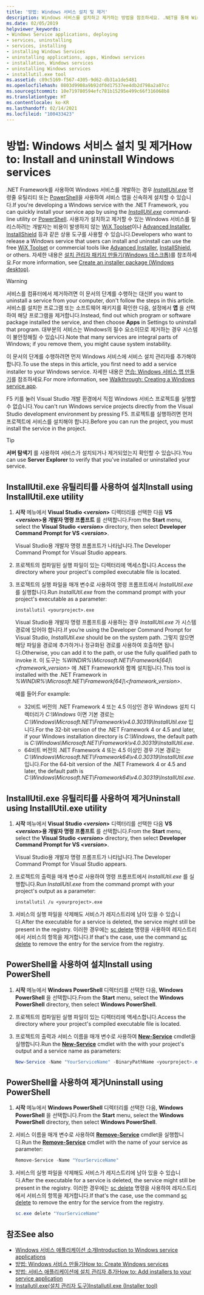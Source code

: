 ```yaml
---
title: '방법: Windows 서비스 설치 및 제거'
description: Windows 서비스를 설치하고 제거하는 방법을 참조하세요. .NET을 통해 Windows 서비스를 개발하는 경우 InstallUtil.exe 또는 PowerShell을 사용할 수 있습니다.
ms.date: 02/05/2019
helpviewer_keywords:
- Windows Service applications, deploying
- services, uninstalling
- services, installing
- installing Windows Services
- uninstalling applications, apps, Windows services
- installation, Windows services
- uninstalling Windows services
- installutil.exe tool
ms.assetid: c89c5169-f567-4305-9d62-db31a1de5481
ms.openlocfilehash: 0803d9908a9b92df0d17537ee4db2d798a2a07cc
ms.sourcegitcommit: 10e719780594efc781b15295e499c66f316068b8
ms.translationtype: HT
ms.contentlocale: ko-KR
ms.lasthandoff: 02/14/2021
ms.locfileid: "100433423"
---
```

# <a name="how-to-install-and-uninstall-windows-services"></a><span data-ttu-id="3fc07-104">방법: Windows 서비스 설치 및 제거</span><span class="sxs-lookup"><span data-stu-id="3fc07-104">How to: Install and uninstall Windows services</span></span>

<span data-ttu-id="3fc07-105">.NET Framework를 사용하여 Windows 서비스를 개발하는 경우 [*InstallUtil.exe*](../tools/installutil-exe-installer-tool.md) 명령줄 유틸리티 또는 [PowerShell](/powershell/scripting/overview)을 사용하여 서비스 앱을 신속하게 설치할 수 있습니다.</span><span class="sxs-lookup"><span data-stu-id="3fc07-105">If you're developing a Windows service with the .NET Framework, you can quickly install your service app by using the [*InstallUtil.exe*](../tools/installutil-exe-installer-tool.md) command-line utility or [PowerShell](/powershell/scripting/overview).</span></span> <span data-ttu-id="3fc07-106">사용자가 설치하고 제거할 수 있는 Windows 서비스를 릴리스하려는 개발자는 비용이 발생하지 않는 [WiX Toolset](https://wixtoolset.org/)이나 [Advanced Installer](https://www.advancedinstaller.com/), [InstallShield](https://www.revenera.com/install/products/installshield.html) 등과 같은 상용 도구를 사용할 수 있습니다.</span><span class="sxs-lookup"><span data-stu-id="3fc07-106">Developers who want to release a Windows service that users can install and uninstall can use the free [WiX Toolset](https://wixtoolset.org/) or commercial tools like [Advanced Installer](https://www.advancedinstaller.com/), [InstallShield](https://www.revenera.com/install/products/installshield.html), or others.</span></span> <span data-ttu-id="3fc07-107">자세한 내용은 [설치 관리자 패키지 만들기(Windows 데스크톱)](/visualstudio/deployment/deploying-applications-services-and-components#create-an-installer-package-windows-desktop)를 참조하세요.</span><span class="sxs-lookup"><span data-stu-id="3fc07-107">For more information, see [Create an installer package (Windows desktop)](/visualstudio/deployment/deploying-applications-services-and-components#create-an-installer-package-windows-desktop).</span></span>

> [!WARNING]
> <span data-ttu-id="3fc07-108">서비스를 컴퓨터에서 제거하려면 이 문서의 단계를 수행하는 대신</span><span class="sxs-lookup"><span data-stu-id="3fc07-108">If you want to uninstall a service from your computer, don't follow the steps in this article.</span></span> <span data-ttu-id="3fc07-109">서비스를 설치한 프로그램 또는 소프트웨어 패키지를 확인한 다음, 설정에서 **앱** 을 선택하여 해당 프로그램을 제거합니다.</span><span class="sxs-lookup"><span data-stu-id="3fc07-109">Instead, find out which program or software package installed the service, and then choose **Apps** in Settings to uninstall that program.</span></span> <span data-ttu-id="3fc07-110">대부분의 서비스는 Windows의 필수 요소이므로 제거하는 경우 시스템이 불안정해질 수 있습니다.</span><span class="sxs-lookup"><span data-stu-id="3fc07-110">Note that many services are integral parts of Windows; if you remove them, you might cause system instability.</span></span>

<span data-ttu-id="3fc07-111">이 문서의 단계를 수행하려면 먼저 Windows 서비스에 서비스 설치 관리자를 추가해야 합니다.</span><span class="sxs-lookup"><span data-stu-id="3fc07-111">To use the steps in this article, you first need to add a service installer to your Windows service.</span></span> <span data-ttu-id="3fc07-112">자세한 내용은 [연습: Windows 서비스 앱 만들기](walkthrough-creating-a-windows-service-application-in-the-component-designer.md)를 참조하세요.</span><span class="sxs-lookup"><span data-stu-id="3fc07-112">For more information, see [Walkthrough: Creating a Windows service app](walkthrough-creating-a-windows-service-application-in-the-component-designer.md).</span></span>

<span data-ttu-id="3fc07-113">F5 키를 눌러 Visual Studio 개발 환경에서 직접 Windows 서비스 프로젝트를 실행할 수 없습니다.</span><span class="sxs-lookup"><span data-stu-id="3fc07-113">You can't run Windows service projects directly from the Visual Studio development environment by pressing F5.</span></span> <span data-ttu-id="3fc07-114">프로젝트를 실행하려면 먼저 프로젝트에 서비스를 설치해야 합니다.</span><span class="sxs-lookup"><span data-stu-id="3fc07-114">Before you can run the project, you must install the service in the project.</span></span>

> [!TIP]
> <span data-ttu-id="3fc07-115">**서버 탐색기** 를 사용하여 서비스가 설치되거나 제거되었는지 확인할 수 있습니다.</span><span class="sxs-lookup"><span data-stu-id="3fc07-115">You can use **Server Explorer** to verify that you've installed or uninstalled your service.</span></span>

## <a name="install-using-installutilexe-utility"></a><span data-ttu-id="3fc07-116">InstallUtil.exe 유틸리티를 사용하여 설치</span><span class="sxs-lookup"><span data-stu-id="3fc07-116">Install using InstallUtil.exe utility</span></span>

1. <span data-ttu-id="3fc07-117">**시작** 메뉴에서 **Visual Studio \<*version*>** 디렉터리를 선택한 다음 **VS \<*version*>용 개발자 명령 프롬프트** 를 선택합니다.</span><span class="sxs-lookup"><span data-stu-id="3fc07-117">From the **Start** menu, select the **Visual Studio \<*version*>** directory, then select **Developer Command Prompt for VS \<*version*>**.</span></span>

     <span data-ttu-id="3fc07-118">Visual Studio용 개발자 명령 프롬프트가 나타납니다.</span><span class="sxs-lookup"><span data-stu-id="3fc07-118">The Developer Command Prompt for Visual Studio appears.</span></span>

2. <span data-ttu-id="3fc07-119">프로젝트의 컴파일된 실행 파일이 있는 디렉터리에 액세스합니다.</span><span class="sxs-lookup"><span data-stu-id="3fc07-119">Access the directory where your project's compiled executable file is located.</span></span>

3. <span data-ttu-id="3fc07-120">프로젝트의 실행 파일을 매개 변수로 사용하여 명령 프롬프트에서 *InstallUtil.exe* 를 실행합니다.</span><span class="sxs-lookup"><span data-stu-id="3fc07-120">Run *InstallUtil.exe* from the command prompt with your project's executable as a parameter:</span></span>

    ```console
    installutil <yourproject>.exe
    ```

     <span data-ttu-id="3fc07-121">Visual Studio용 개발자 명령 프롬프트를 사용하는 경우 *InstallUtil.exe* 가 시스템 경로에 있어야 합니다.</span><span class="sxs-lookup"><span data-stu-id="3fc07-121">If you’re using the Developer Command Prompt for Visual Studio, *InstallUtil.exe* should be on the system path.</span></span> <span data-ttu-id="3fc07-122">그렇지 않으면 해당 파일을 경로에 추가하거나 정규화된 경로를 사용하여 호출하면 됩니다.</span><span class="sxs-lookup"><span data-stu-id="3fc07-122">Otherwise, you can add it to the path, or use the fully qualified path to invoke it.</span></span> <span data-ttu-id="3fc07-123">이 도구는 *%WINDIR%\Microsoft.NET\Framework[64]\\<framework_version\>* 에 .NET Framework와 함께 설치됩니다.</span><span class="sxs-lookup"><span data-stu-id="3fc07-123">This tool is installed with the .NET Framework in *%WINDIR%\Microsoft.NET\Framework[64]\\<framework_version\>*.</span></span>

     <span data-ttu-id="3fc07-124">예를 들어:</span><span class="sxs-lookup"><span data-stu-id="3fc07-124">For example:</span></span>
     - <span data-ttu-id="3fc07-125">32비트 버전의 .NET Framework 4 또는 4.5 이상인 경우 Windows 설치 디렉터리가 *C:\Windows* 이면 기본 경로는 *C:\Windows\Microsoft.NET\Framework\v4.0.30319\InstallUtil.exe* 입니다.</span><span class="sxs-lookup"><span data-stu-id="3fc07-125">For the 32-bit version of the .NET Framework 4 or 4.5 and later, if your Windows installation directory is *C:\Windows*, the default path is *C:\Windows\Microsoft.NET\Framework\v4.0.30319\InstallUtil.exe*.</span></span>
     - <span data-ttu-id="3fc07-126">64비트 버전의 .NET Framework 4 또는 4.5 이상인 경우 기본 경로는 *C:\Windows\Microsoft.NET\Framework64\v4.0.30319\InstallUtil.exe* 입니다.</span><span class="sxs-lookup"><span data-stu-id="3fc07-126">For the 64-bit version of the .NET Framework 4 or 4.5 and later, the default path is *C:\Windows\Microsoft.NET\Framework64\v4.0.30319\InstallUtil.exe*.</span></span>

## <a name="uninstall-using-installutilexe-utility"></a><span data-ttu-id="3fc07-127">InstallUtil.exe 유틸리티를 사용하여 제거</span><span class="sxs-lookup"><span data-stu-id="3fc07-127">Uninstall using InstallUtil.exe utility</span></span>

1. <span data-ttu-id="3fc07-128">**시작** 메뉴에서 **Visual Studio \<*version*>** 디렉터리를 선택한 다음 **VS \<*version*>용 개발자 명령 프롬프트** 를 선택합니다.</span><span class="sxs-lookup"><span data-stu-id="3fc07-128">From the **Start** menu, select the **Visual Studio \<*version*>** directory, then select **Developer Command Prompt for VS \<*version*>**.</span></span>

     <span data-ttu-id="3fc07-129">Visual Studio용 개발자 명령 프롬프트가 나타납니다.</span><span class="sxs-lookup"><span data-stu-id="3fc07-129">The Developer Command Prompt for Visual Studio appears.</span></span>

2. <span data-ttu-id="3fc07-130">프로젝트의 출력을 매개 변수로 사용하여 명령 프롬프트에서 *InstallUtil.exe* 를 실행합니다.</span><span class="sxs-lookup"><span data-stu-id="3fc07-130">Run *InstallUtil.exe* from the command prompt with your project's output as a parameter:</span></span>

    ```console
    installutil /u <yourproject>.exe
    ```

3. <span data-ttu-id="3fc07-131">서비스의 실행 파일을 삭제해도 서비스가 레지스트리에 남아 있을 수 있습니다.</span><span class="sxs-lookup"><span data-stu-id="3fc07-131">After the executable for a service is deleted, the service might still be present in the registry.</span></span> <span data-ttu-id="3fc07-132">이러한 경우에는 [sc delete](/windows-server/administration/windows-commands/sc-delete) 명령을 사용하여 레지스트리에서 서비스의 항목을 제거합니다.</span><span class="sxs-lookup"><span data-stu-id="3fc07-132">If that's the case, use the command [sc delete](/windows-server/administration/windows-commands/sc-delete) to remove the entry for the service from the registry.</span></span>

## <a name="install-using-powershell"></a><span data-ttu-id="3fc07-133">PowerShell을 사용하여 설치</span><span class="sxs-lookup"><span data-stu-id="3fc07-133">Install using PowerShell</span></span>

1. <span data-ttu-id="3fc07-134">**시작** 메뉴에서 **Windows PowerShell** 디렉터리를 선택한 다음, **Windows PowerShell** 을 선택합니다.</span><span class="sxs-lookup"><span data-stu-id="3fc07-134">From the **Start** menu, select the **Windows PowerShell** directory, then select **Windows PowerShell**.</span></span>

2. <span data-ttu-id="3fc07-135">프로젝트의 컴파일된 실행 파일이 있는 디렉터리에 액세스합니다.</span><span class="sxs-lookup"><span data-stu-id="3fc07-135">Access the directory where your project's compiled executable file is located.</span></span>

3. <span data-ttu-id="3fc07-136">프로젝트의 출력과 서비스 이름을 매개 변수로 사용하여 [**New-Service**](/powershell/module/microsoft.powershell.management/new-service) cmdlet을 실행합니다.</span><span class="sxs-lookup"><span data-stu-id="3fc07-136">Run the [**New-Service**](/powershell/module/microsoft.powershell.management/new-service) cmdlet with the with your project's output and a service name as parameters:</span></span>

    ```powershell
    New-Service -Name "YourServiceName" -BinaryPathName <yourproject>.exe
    ```

## <a name="uninstall-using-powershell"></a><span data-ttu-id="3fc07-137">PowerShell을 사용하여 제거</span><span class="sxs-lookup"><span data-stu-id="3fc07-137">Uninstall using PowerShell</span></span>

1. <span data-ttu-id="3fc07-138">**시작** 메뉴에서 **Windows PowerShell** 디렉터리를 선택한 다음, **Windows PowerShell** 을 선택합니다.</span><span class="sxs-lookup"><span data-stu-id="3fc07-138">From the **Start** menu, select the **Windows PowerShell** directory, then select **Windows PowerShell**.</span></span>

2. <span data-ttu-id="3fc07-139">서비스 이름을 매개 변수로 사용하여 [**Remove-Service**](/powershell/module/microsoft.powershell.management/remove-service) cmdlet을 실행합니다.</span><span class="sxs-lookup"><span data-stu-id="3fc07-139">Run the [**Remove-Service**](/powershell/module/microsoft.powershell.management/remove-service) cmdlet with the name of your service as parameter:</span></span>

    ```powershell
    Remove-Service -Name "YourServiceName"
    ```

3. <span data-ttu-id="3fc07-140">서비스의 실행 파일을 삭제해도 서비스가 레지스트리에 남아 있을 수 있습니다.</span><span class="sxs-lookup"><span data-stu-id="3fc07-140">After the executable for a service is deleted, the service might still be present in the registry.</span></span> <span data-ttu-id="3fc07-141">이러한 경우에는 [sc delete](/windows-server/administration/windows-commands/sc-delete) 명령을 사용하여 레지스트리에서 서비스의 항목을 제거합니다.</span><span class="sxs-lookup"><span data-stu-id="3fc07-141">If that's the case, use the command [sc delete](/windows-server/administration/windows-commands/sc-delete) to remove the entry for the service from the registry.</span></span>

    ```powershell
    sc.exe delete "YourServiceName"
    ```

## <a name="see-also"></a><span data-ttu-id="3fc07-142">참조</span><span class="sxs-lookup"><span data-stu-id="3fc07-142">See also</span></span>

- [<span data-ttu-id="3fc07-143">Windows 서비스 애플리케이션 소개</span><span class="sxs-lookup"><span data-stu-id="3fc07-143">Introduction to Windows service applications</span></span>](introduction-to-windows-service-applications.md)
- [<span data-ttu-id="3fc07-144">방법: Windows 서비스 만들기</span><span class="sxs-lookup"><span data-stu-id="3fc07-144">How to: Create Windows services</span></span>](how-to-create-windows-services.md)
- [<span data-ttu-id="3fc07-145">방법: 서비스 애플리케이션에 설치 관리자 추가</span><span class="sxs-lookup"><span data-stu-id="3fc07-145">How to: Add installers to your service application</span></span>](how-to-add-installers-to-your-service-application.md)
- [<span data-ttu-id="3fc07-146">Installutil.exe(설치 관리자 도구)</span><span class="sxs-lookup"><span data-stu-id="3fc07-146">Installutil.exe (Installer tool)</span></span>](../tools/installutil-exe-installer-tool.md)
